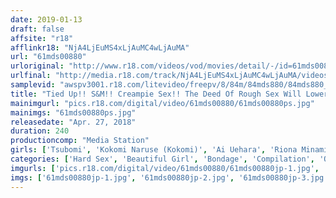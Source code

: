 ```yaml
---
date: 2019-01-13
draft: false
affsite: "r18"
afflinkr18: "NjA4LjEuMS4xLjAuMC4wLjAuMA"
url: "61mds00880"
urloriginal: "http://www.r18.com/videos/vod/movies/detail/-/id=61mds00880"
urlfinal: "http://media.r18.com/track/NjA4LjEuMS4xLjAuMC4wLjAuMA/videos/vod/movies/detail/-/id=61mds00880"
samplevid: "awspv3001.r18.com/litevideo/freepv/8/84m/84mds880/84mds880_dmb_w.mp4"
title: "Tied Up!! S&M!! Creampie Sex!! The Deed Of Rough Sex Will Lower This Lovely Beautiful Girl To The Depths Of Despair Greatest Hits Collection 4 Hours"
mainimgurl: "pics.r18.com/digital/video/61mds00880/61mds00880ps.jpg"
mainimgs: "61mds00880ps.jpg"
releasedate: "Apr. 27, 2018"
duration: 240
productioncomp: "Media Station"
girls: ['Tsubomi', 'Kokomi Naruse (Kokomi)', 'Ai Uehara', 'Riona Minami', 'Saki Hatsumi', 'Ruka Kanae', 'Riku Minato', 'Miku Abeno', 'Airi Natsume', 'Sora Shiina']
categories: ['Hard Sex', 'Beautiful Girl', 'Bondage', 'Compilation', 'Over 4 Hours', 'Hi-Def']
imgurls: ['pics.r18.com/digital/video/61mds00880/61mds00880jp-1.jpg', 'pics.r18.com/digital/video/61mds00880/61mds00880jp-2.jpg', 'pics.r18.com/digital/video/61mds00880/61mds00880jp-3.jpg', 'pics.r18.com/digital/video/61mds00880/61mds00880jp-4.jpg', 'pics.r18.com/digital/video/61mds00880/61mds00880jp-5.jpg', 'pics.r18.com/digital/video/61mds00880/61mds00880jp-6.jpg', 'pics.r18.com/digital/video/61mds00880/61mds00880jp-7.jpg', 'pics.r18.com/digital/video/61mds00880/61mds00880jp-8.jpg', 'pics.r18.com/digital/video/61mds00880/61mds00880jp-9.jpg', 'pics.r18.com/digital/video/61mds00880/61mds00880jp-10.jpg', 'pics.r18.com/digital/video/61mds00880/61mds00880jp-11.jpg', 'pics.r18.com/digital/video/61mds00880/61mds00880jp-12.jpg', 'pics.r18.com/digital/video/61mds00880/61mds00880jp-13.jpg', 'pics.r18.com/digital/video/61mds00880/61mds00880jp-14.jpg', 'pics.r18.com/digital/video/61mds00880/61mds00880jp-15.jpg', 'pics.r18.com/digital/video/61mds00880/61mds00880jp-16.jpg', 'pics.r18.com/digital/video/61mds00880/61mds00880jp-17.jpg', 'pics.r18.com/digital/video/61mds00880/61mds00880jp-18.jpg', 'pics.r18.com/digital/video/61mds00880/61mds00880jp-19.jpg', 'pics.r18.com/digital/video/61mds00880/61mds00880jp-20.jpg']
imgs: ['61mds00880jp-1.jpg', '61mds00880jp-2.jpg', '61mds00880jp-3.jpg', '61mds00880jp-4.jpg', '61mds00880jp-5.jpg', '61mds00880jp-6.jpg', '61mds00880jp-7.jpg', '61mds00880jp-8.jpg', '61mds00880jp-9.jpg', '61mds00880jp-10.jpg', '61mds00880jp-11.jpg', '61mds00880jp-12.jpg', '61mds00880jp-13.jpg', '61mds00880jp-14.jpg', '61mds00880jp-15.jpg', '61mds00880jp-16.jpg', '61mds00880jp-17.jpg', '61mds00880jp-18.jpg', '61mds00880jp-19.jpg', '61mds00880jp-20.jpg']
---
```

